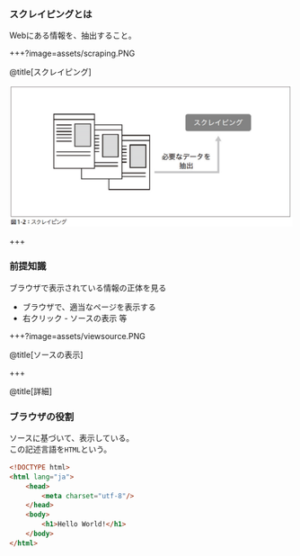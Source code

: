 ### スクレイピングとは
Webにある情報を、抽出すること。  

+++?image=assets/scraping.PNG

@title[スクレイピング]

![scraping](assets/scraping.png)

+++

### 前提知識

ブラウザで表示されている情報の正体を見る

<ul>
<li class="fragment">ブラウザで、適当なページを表示する</li>
<li class="fragment">右クリック - ソースの表示 等</li>
</ul>

+++?image=assets/viewsource.PNG

@title[ソースの表示]

+++

@title[詳細]

### ブラウザの役割
ソースに基づいて、表示している。  
この記述言語を`HTML`という。

```html
<!DOCTYPE html>
<html lang="ja">
    <head>
        <meta charset="utf-8"/>
    </head>
    <body>
        <h1>Hello World!</h1>
    </body>
</html>
```